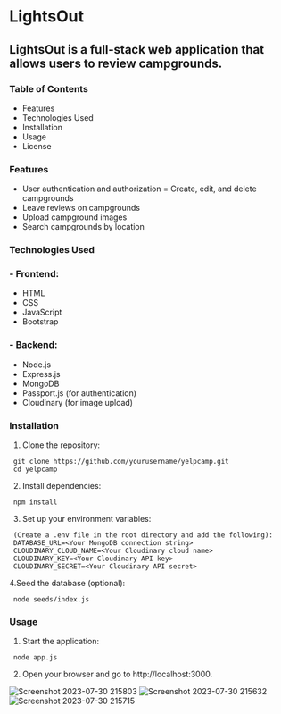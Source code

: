 # LightsOut
## LightsOut is a full-stack web application that allows users to review campgrounds. 
###  Table of Contents
  - Features
  - Technologies Used
  - Installation
  - Usage
  - License

### Features
  - User authentication and authorization
  = Create, edit, and delete campgrounds
  - Leave reviews on campgrounds
  - Upload campground images
  - Search campgrounds by location

### Technologies Used
### - Frontend:

  - HTML
  - CSS
  - JavaScript
  - Bootstrap

### - Backend:

  - Node.js
  - Express.js
  - MongoDB
  - Passport.js (for authentication)
  - Cloudinary (for image upload)

### Installation

1. Clone the repository:
  ```
   git clone https://github.com/yourusername/yelpcamp.git
   cd yelpcamp
  ```
2. Install dependencies:
  ```
   npm install
  ```

3. Set up your environment variables:
  ```
   (Create a .env file in the root directory and add the following):
   DATABASE_URL=<Your MongoDB connection string>
   CLOUDINARY_CLOUD_NAME=<Your Cloudinary cloud name>
   CLOUDINARY_KEY=<Your Cloudinary API key>
   CLOUDINARY_SECRET=<Your Cloudinary API secret>
  ```
4.Seed the database (optional):
  ```
   node seeds/index.js
  ```

### Usage
1. Start the application:
  ```
   node app.js
  ```
2. Open your browser and go to http://localhost:3000.

![Screenshot 2023-07-30 215803](https://github.com/user-attachments/assets/b1abb01b-20ba-4a33-8c2a-491324e04995)
![Screenshot 2023-07-30 215632](https://github.com/user-attachments/assets/8131a714-e0d7-4fa2-a439-186fac6179ea)
![Screenshot 2023-07-30 215715](https://github.com/user-attachments/assets/e95d27be-5801-4219-bb98-d3f40ce3290f)

